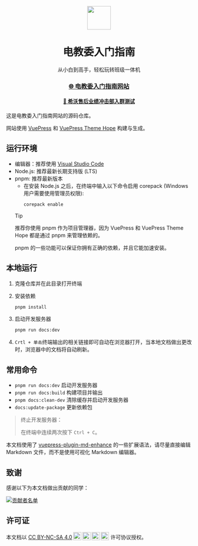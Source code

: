 <div align="center">

<image src="https://avatars.githubusercontent.com/u/160447230?s=200&v=4" height="64" />

# 电教委入门指南

从小白到高手，轻松玩转班级一体机

### [🌐 电教委入门指南网站](https://tutorial.misaka.space/)

#### [💬 希沃售后业绩冲击部入群测试](https://exam.misaka.space/)

</div>

这是电教委入门指南网站的源码仓库。

网站使用 [VuePress](https://vuepress.vuejs.org/) 和 [VuePress Theme Hope](https://theme-hope.vuejs.press/) 构建与生成。

## 运行环境
- 编辑器：推荐使用 [Visual Studio Code](https://code.visualstudio.com/)
- Node.js: 推荐最新长期支持版 (LTS)
- pnpm: 推荐最新版本
  - 在安装 Node.js 之后，在终端中输入以下命令启用 corepack (Windows 用户需要使用管理员权限):
    ```bash
    corepack enable
    ```
  > [!tip]
  > 推荐你使用 pnpm 作为项目管理器，因为 VuePress 和 VuePress Theme Hope 都是通过 pnpm 来管理依赖的。
  >
  > pnpm 的一些功能可以保证你拥有正确的依赖，并且它能加速安装。

## 本地运行
1. 克隆仓库并在此目录打开终端

2. 安装依赖

    ```bash
    pnpm install
    ```

3. 启动开发服务器

    ```bash
    pnpm run docs:dev
    ```

4. `Crtl + 单击`终端输出的相关链接即可自动在浏览器打开，当本地文档做出更改时，浏览器中的文档将自动刷新。

## 常用命令
- `pnpm run docs:dev` 启动开发服务器
- `pnpm run docs:build` 构建项目并输出
- `pnpm docs:clean-dev` 清除缓存并启动开发服务器
- `docs:update-package` 更新依赖包

> 终止开发服务器：
>
> 在终端中连续两次按下 `Ctrl + C`。

本文档使用了 [vuepress-plugin-md-enhance](https://plugin-md-enhance.vuejs.press/zh/) 的一些扩展语法，请尽量直接编辑 Markdown 文件，而不是使用可视化 Markdown 编辑器。

## 致谢

感谢以下为本文档做出贡献的同学：

<a href="https://github.com/seewo-geek/seewo-tutorial-web/graphs/contributors">
  <img src="https://contrib.rocks/image?repo=seewo-geek/seewo-tutorial-web&max=1000" alt="贡献者名单"/>
</a>

## 许可证

<p xmlns:cc="http://creativecommons.org/ns#" >本文档以 <a href="https://creativecommons.org/licenses/by-nc-sa/4.0/?ref=chooser-v1" target="_blank" rel="license noopener noreferrer" style="display:inline-block;">CC BY-NC-SA 4.0<img style="height:22px!important;margin-left:3px;vertical-align:text-bottom;" src="https://mirrors.creativecommons.org/presskit/icons/cc.svg?ref=chooser-v1" alt=""><img style="height:22px!important;margin-left:3px;vertical-align:text-bottom;" src="https://mirrors.creativecommons.org/presskit/icons/by.svg?ref=chooser-v1" alt=""><img style="height:22px!important;margin-left:3px;vertical-align:text-bottom;" src="https://mirrors.creativecommons.org/presskit/icons/nc.svg?ref=chooser-v1" alt=""><img style="height:22px!important;margin-left:3px;vertical-align:text-bottom;" src="https://mirrors.creativecommons.org/presskit/icons/sa.svg?ref=chooser-v1" alt=""></a> 许可协议授权。</p>
